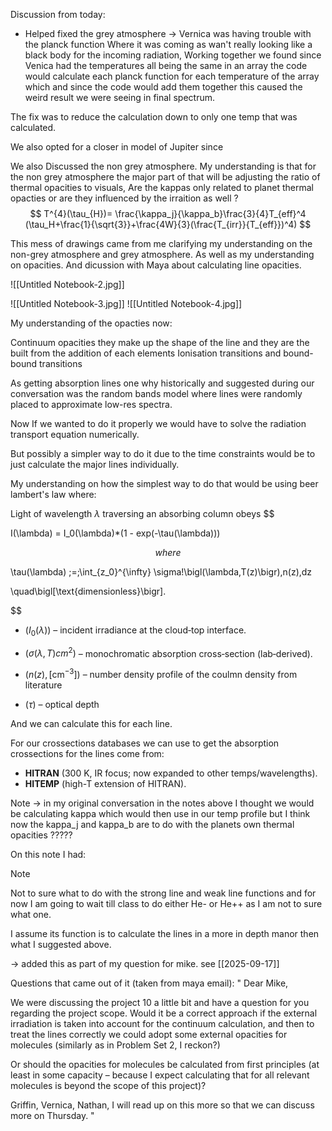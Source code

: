 Discussion from today:

- Helped fixed the grey atmosphere -> Vernica was having trouble with the planck function Where it was coming as wan't really looking like a black body for the incoming radiation, Working together we found since Venica had the temperatures all being the same in an array the code would calculate each planck function for each temperature of the array which and since the code would add them together  this caused the weird result we were seeing in final spectrum. 

The fix was to reduce the calculation down to only one temp that was calculated. 

We also opted for a closer in model of Jupiter since 


We also Discussed the non grey atmosphere. My understanding is that for the non grey atmosphere the major part of that will be adjusting the ratio of thermal opacities to visuals,
Are the kappas only related to planet thermal opacties or are they influenced by the irraition as well ? 
$$
T^{4}(\tau_{H})= \frac{\kappa_j}{\kappa_b}\frac{3}{4}T_{eff}^4 (\tau_H+\frac{1}{\sqrt{3}}+\frac{4W}{3}(\frac{T_{irr}}{T_{eff}})^4)
$$

This mess of drawings came from me clarifying my understanding on the non-grey atmosphere and grey atmosphere. As well as my understanding on opacities. And dicussion with Maya about calculating line opacities. 

![[Untitled Notebook-2.jpg]]

![[Untitled Notebook-3.jpg]]
![[Untitled Notebook-4.jpg]]

My understanding of the opacties now:

Continuum opacities they make up the shape of the line and they are the built from the addition of each elements Ionisation transitions and bound-bound transitions

As getting absorption lines one why historically and suggested during our conversation was the random bands model where lines were randomly placed to approximate low-res spectra.

Now If we wanted to do it properly we would have to solve the radiation transport equation numerically. 

But possibly a simpler way to do it due to the time constraints would be to just calculate the major lines individually. 

My understanding on how the simplest way to do that would be using beer lambert's law where: 

Light of wavelength $\lambda$ traversing an absorbing column obeys
$$

I(\lambda) = I_0(\lambda)*(1 - exp(-\tau(\lambda)))

$$
where
$$

\tau(\lambda) \;=\;\int_{z_0}^{\infty} \sigma\!\bigl(\lambda,T(z)\bigr)\,n(z)\,dz

\quad\bigl[\text{dimensionless}\bigr].

$$

* $( I_0(\lambda) )$ – incident irradiance at the cloud‑top interface.

* $( \sigma(\lambda,T) cm^{2})$ – monochromatic absorption cross‑section (lab‑derived).

* $( n(z) ,[\mathrm{cm^{-3}}] )$ – number density profile of the coulmn density from literature 

* $( \tau )$ – optical depth 

And we can calculate this for each line. 

For our crossections databases we can use to get the absorption crossections for the lines come from: 

- **HITRAN** (300 K, IR focus; now expanded to other temps/wavelengths).
- **HITEMP** (high-T extension of HITRAN).

Note -> in my original conversation in the notes above I thought we would be calculating kappa which would then use in our temp profile but I think now the kappa_j and kappa_b are to do with the planets own thermal opacities ????? 

On this note I had: 
>[!note]
>Not to sure what to do with the strong line and weak line functions and for now I am going to wait till class to do either He- or He++ as I am not to sure what one. 

I assume its function is to calculate the lines in a more in depth manor then what I suggested above. 

-> added this as part of my question for mike. see [[2025-09-17]]

Questions that came out of it (taken from maya email): 
"
Dear Mike,

We were discussing the project 10 a little bit and have a question for you regarding the project scope. Would it be a correct approach if the external irradiation is taken into account for the continuum calculation, and then to treat the lines correctly we could adopt some external opacities for molecules (similarly as in Problem Set 2, I reckon?)

Or should the opacities for molecules be calculated from first principles (at least in some capacity – because I expect calculating that for all relevant molecules is beyond the scope of this project)?

Griffin, Vernica, Nathan, I will read up on this more so that we can discuss more on Thursday.
"







